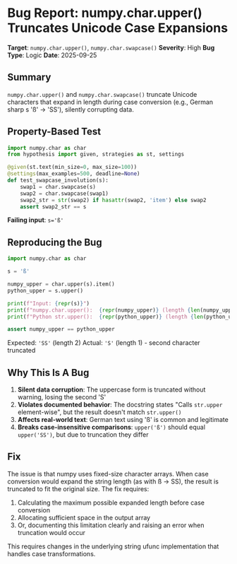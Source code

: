 # Bug Report: numpy.char.upper() Truncates Unicode Case Expansions

**Target**: `numpy.char.upper()`, `numpy.char.swapcase()`
**Severity**: High
**Bug Type**: Logic
**Date**: 2025-09-25

## Summary

`numpy.char.upper()` and `numpy.char.swapcase()` truncate Unicode characters that expand in length during case conversion (e.g., German sharp s 'ß' → 'SS'), silently corrupting data.

## Property-Based Test

```python
import numpy.char as char
from hypothesis import given, strategies as st, settings

@given(st.text(min_size=0, max_size=100))
@settings(max_examples=500, deadline=None)
def test_swapcase_involution(s):
    swap1 = char.swapcase(s)
    swap2 = char.swapcase(swap1)
    swap2_str = str(swap2) if hasattr(swap2, 'item') else swap2
    assert swap2_str == s
```

**Failing input**: `s='ß'`

## Reproducing the Bug

```python
import numpy.char as char

s = 'ß'

numpy_upper = char.upper(s).item()
python_upper = s.upper()

print(f"Input: {repr(s)}")
print(f"numpy.char.upper():  {repr(numpy_upper)} (length {len(numpy_upper)})")
print(f"Python str.upper():  {repr(python_upper)} (length {len(python_upper)})")

assert numpy_upper == python_upper
```

Expected: `'SS'` (length 2)
Actual: `'S'` (length 1) - second character truncated

## Why This Is A Bug

1. **Silent data corruption**: The uppercase form is truncated without warning, losing the second 'S'
2. **Violates documented behavior**: The docstring states "Calls `str.upper` element-wise", but the result doesn't match `str.upper()`
3. **Affects real-world text**: German text using 'ß' is common and legitimate
4. **Breaks case-insensitive comparisons**: `upper('ß')` should equal `upper('SS')`, but due to truncation they differ

## Fix

The issue is that numpy uses fixed-size character arrays. When case conversion would expand the string length (as with ß → SS), the result is truncated to fit the original size. The fix requires:

1. Calculating the maximum possible expanded length before case conversion
2. Allocating sufficient space in the output array
3. Or, documenting this limitation clearly and raising an error when truncation would occur

This requires changes in the underlying string ufunc implementation that handles case transformations.